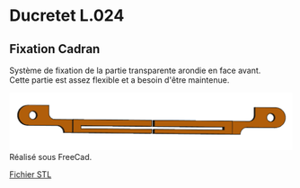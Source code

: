 # Ducretet L.024

## Fixation Cadran

Système de fixation de la partie transparente arondie en face avant.  
Cette partie est assez flexible et a besoin d'être maintenue.

<img src="FixationCadran.png" alt="Fixation Cadran" style="zoom:50%;" />
Réalisé sous FreeCad.

[Fichier STL](FixationCadran.stl)


